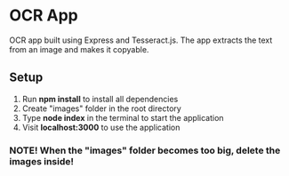 # OCR App
OCR app built using Express and Tesseract.js. The app extracts the text from an image and makes it copyable.

## Setup
1. Run **npm install** to install all dependencies
2. Create "images" folder in the root directory
3. Type **node index** in the terminal to start the application
4. Visit **localhost:3000** to use the application

### NOTE! When the "images" folder becomes too big, delete the images inside!
